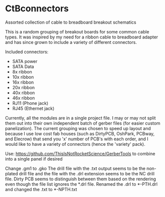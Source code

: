 # CtBconnectors
Assorted collection of cable to breadboard breakout schematics

This is a random grouping of breakout boards for some common cable types.
It was inspired by my need for a ribbon cable to breadboard adapter and has
since grown to include a variety of different connectors.

Included connectors: <br />
  * SATA power <br />
  * SATA Data <br />
  * 8x ribbon <br />
  * 10x ribbon <br />
  * 16x ribbon <br />
  * 20x ribbon <br />
  * 40x ribbon <br />
  * 46x ribbon <br />
  * RJ11 (Phone jack) <br />
  * RJ45 (Ethernet jack) <br />
  
Currently, all the modules are in a single project file.  I may or may not split
them out into their own independent batch of gerber files (for easier custom panelization).
The current grouping was chosen to speed up layout and because I use low cost fab houses
(such as DirtyPCB, OshPark, PCBway, and Elecrow) that send you 'x' number of PCB's with each order,
and I would like to have a variety of connectors (hence the 'variety' pack).

Use: https://github.com/ThisIsNotRocketScience/GerberTools to combine into a single panel if desired

Change .gm1 to .gko
The drill file with the .txt output seems to be the non-plated drill file
and the file with the .drl extension seems to be the NC drill file.  Dirty PCB seems to distinguish between them based on the rendering even though the file list ignores the *.drl file.
Renamed the .drl to *-PTH.drl and changed the .txt to *-NPTH.txt
